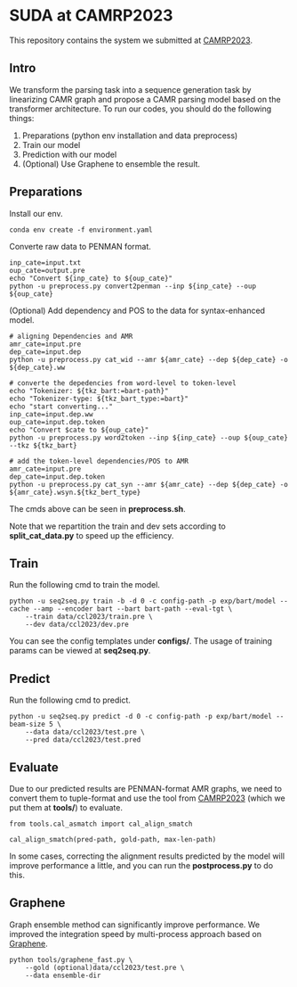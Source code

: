 # SUDA at CAMRP2023

This repository contains the system we submitted at [CAMRP2023](https://github.com/GoThereGit/Chinese-AMR). 


## Intro

We transform the parsing task into a sequence generation task by linearizing CAMR graph and propose a CAMR parsing model based on the transformer architecture. To run our codes, you should do the following things:

1. Preparations (python env installation and data preprocess)
2. Train our model
3. Prediction with our model
4. (Optional) Use Graphene to ensemble the result. 


## Preparations

Install our env. 

    conda env create -f environment.yaml

Converte raw data to PENMAN format.

    inp_cate=input.txt
    oup_cate=output.pre
    echo "Convert ${inp_cate} to ${oup_cate}"
    python -u preprocess.py convert2penman --inp ${inp_cate} --oup ${oup_cate}

(Optional) Add dependency and POS to the data for syntax-enhanced model.

    # aligning Dependencies and AMR
    amr_cate=input.pre
    dep_cate=input.dep
    python -u preprocess.py cat_wid --amr ${amr_cate} --dep ${dep_cate} -o ${dep_cate}.ww

    # converte the depedencies from word-level to token-level
    echo "Tokenizer: ${tkz_bart:=bart-path}"
    echo "Tokenizer-type: ${tkz_bart_type:=bart}"
    echo "start converting..."
    inp_cate=input.dep.ww
    oup_cate=input.dep.token
    echo "Convert $cate to ${oup_cate}"
    python -u preprocess.py word2token --inp ${inp_cate} --oup ${oup_cate} --tkz ${tkz_bart}

    # add the token-level dependencies/POS to AMR
    amr_cate=input.pre
    dep_cate=input.dep.token
    python -u preprocess.py cat_syn --amr ${amr_cate} --dep ${dep_cate} -o ${amr_cate}.wsyn.${tkz_bert_type}

The cmds above can be seen in **preprocess.sh**.

Note that we repartition the train and dev sets according to **split_cat_data.py** to speed up the efficiency.

## Train

Run the following cmd to train the model. 

    python -u seq2seq.py train -b -d 0 -c config-path -p exp/bart/model --cache --amp --encoder bart --bart bart-path --eval-tgt \
        --train data/ccl2023/train.pre \
        --dev data/ccl2023/dev.pre

You can see the config templates under **configs/**. The usage of training params can be viewed at **seq2seq.py**. 

## Predict

Run the following cmd to predict. 

    python -u seq2seq.py predict -d 0 -c config-path -p exp/bart/model --beam-size 5 \
        --data data/ccl2023/test.pre \
        --pred data/ccl2023/test.pred


## Evaluate

Due to our predicted results are PENMAN-format AMR graphs, we need to convert them to tuple-format and use the tool from [CAMRP2023](https://github.com/GoThereGit/Chinese-AMR) (which we put them at **tools/**) to evaluate. 

    from tools.cal_asmatch import cal_align_smatch
    
    cal_align_smatch(pred-path, gold-path, max-len-path)

In some cases, correcting the alignment results predicted by the model will improve performance a little, and you can run the **postprocess.py** to do this.

## Graphene

Graph ensemble method can significantly improve performance. We improved the integration speed by multi-process approach based on [Graphene](https://github.com/IBM/graph_ensemble_learning). 

    python tools/graphene_fast.py \
        --gold (optional)data/ccl2023/test.pre \
        --data ensemble-dir